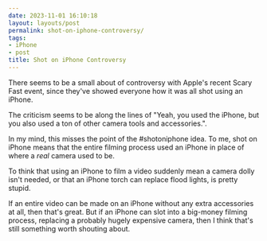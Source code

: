 ```yaml
---
date: 2023-11-01 16:10:18
layout: layouts/post
permalink: shot-on-iphone-controversy/
tags:
- iPhone
- post
title: Shot on iPhone Controversy
---
```


There seems to be a small about of controversy with Apple's recent Scary Fast event, since they've showed everyone how it was all shot using an iPhone.

The criticism seems to be along the lines of "Yeah, you used the iPhone, but you also used a ton of other camera tools and accessories.". 

In my mind, this misses the point of the #shotoniphone idea. To me, shot on iPhone means that the entire filming process used an iPhone in place of where a *real* camera used to be.

To think that using an iPhone to film a video suddenly mean a camera dolly isn't needed, or that an iPhone torch can replace flood lights, is pretty stupid.

If an entire video can be made on an iPhone without any extra accessories at all, then that's great. But if an iPhone can slot into a big-money filming process, replacing a probably hugely expensive camera, then I think that's still something worth shouting about.